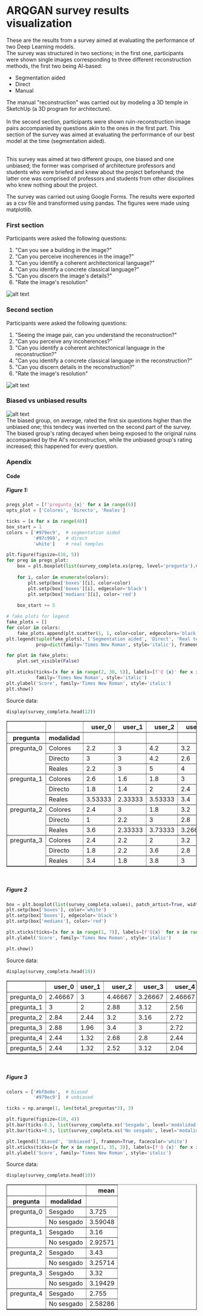 # ARQGAN survey results visualization

These are the results from a survey aimed at evaluating the performance of two Deep Learning models.<br>
The survey was structured in two sections; in the first one, participants were shown single images corresponding to three different reconstruction methods, the first two being AI-based:
- Segmentation aided
- Direct
- Manual

The manual "reconstruction" was carried out by modeling a 3D temple in SketchUp (a 3D program for architecture).<br><br>
In the second section, participants were shown ruin-reconstruction image pairs accompanied by questions akin to the ones in the first part. This section of the survey was aimed at evaluating the perforrmance of our best model at the time (segmentation aided).<br><br>

This survey was aimed at two different groups, one biased and one unbiased; the former was comprised of architecture professors and students who were briefed and knew about the project beforehand; the latter one was comprised of professors and students from other disciplines who knew nothing about the project.

The survey was carried out using Google Forms. The results were exported as a csv file and transformed using pandas. The figures were made using matplotlib.

### First section

Participants were asked the following questions:
1. "Can you see a building in the image?"
2. "Can you perceive incoherences in the image?"
3. "Can you identify a coherent architectonical language?"
4. "Can you identify a concrete classical language?"
5. "Can you discern the image's details?"
6. "Rate the image's resolution"

![alt text](images/survey_results.png)

### Second section

Participants were asked the following questions:
1. "Seeing the image pair, can you understand the reconstruction?"
2. "Can you perceive any incoherences?"
3. "Can you identify a coherent architectonical language in the reconstruction?"
4. "Can you identify a concrete classical language in the reconstruction?"
5. "Can you discern details in the reconstruction?"
6. "Rate the image's resolution"

![alt text](images/survey_results_2.png)

### Biased vs unbiased results

![alt text](images/biased_vs_unbiased.png)
<br>The biased group, on average, rated the first six questions higher than the unbiased one; this tendecy was inverted on the second part of the survey.
<br>The biased group's rating decayed when being exposed to the original ruins accompanied by the AI's reconstruction, while the unbiased group's rating increased; this happened for every question.

### Apendix

#### Code

##### Figure 1:

```python
pregs_plot = [f'pregunta_{x}' for x in range(6)]
opts_plot = ['Colores', 'Directo', 'Reales']

ticks = [x for x in range(40)]
box_start = 1
colors = ['#979ec9',  # segmentation aided
          '#97c999',  # direct
          'white']    # real temples

plt.figure(figsize=(16, 5))
for preg in pregs_plot:
    box = plt.boxplot(list(survey_completa.xs(preg, level='pregunta').values), positions=ticks[box_start:box_start+3], widths=0.6, patch_artist=True)
    
    for i, color in enumerate(colors):
        plt.setp(box['boxes'][i], color=color)
        plt.setp(box['boxes'][i], edgecolor='black')
        plt.setp(box['medians'][i], color='red')
    
    box_start += 5

# fake plots for legend
fake_plots = []
for color in colors:
    fake_plots.append(plt.scatter(1, 1, color=color, edgecolors='black'))
plt.legend(tuple(fake_plots), ('Segmentation aided', 'Direct', 'Real temples'),
           prop=dict(family='Times New Roman', style='italic'), frameon=True, facecolor='white')

for plot in fake_plots:
    plot.set_visible(False)

plt.xticks(ticks=[x for x in range(2, 30, 5)], labels=[f'Q {x}' for x in range(1, 7)],
           family='Times New Roman', style='italic')
plt.ylabel('Score', family='Times New Roman', style='italic')
plt.show()
```

Source data:


```python
display(survey_completa.head(12))
```


<div>
<table border="1" class="dataframe">
  <thead>
    <tr style="text-align: right;">
      <th></th>
      <th></th>
      <th>user_0</th>
      <th>user_1</th>
      <th>user_2</th>
      <th>user_3</th>
      <th>user_4</th>
      <th>user_5</th>
      <th>user_6</th>
      <th>user_7</th>
      <th>user_8</th>
      <th>user_9</th>
      <th>user_10</th>
      <th>user_11</th>
      <th>user_12</th>
      <th>user_13</th>
      <th>user_14</th>
    </tr>
    <tr>
      <th>pregunta</th>
      <th>modalidad</th>
      <th></th>
      <th></th>
      <th></th>
      <th></th>
      <th></th>
      <th></th>
      <th></th>
      <th></th>
      <th></th>
      <th></th>
      <th></th>
      <th></th>
      <th></th>
      <th></th>
      <th></th>
    </tr>
  </thead>
  <tbody>
    <tr>
      <td rowspan="3" valign="top">pregunta_0</td>
      <td>Colores</td>
      <td>2.2</td>
      <td>3</td>
      <td>4.2</td>
      <td>3.2</td>
      <td>2.2</td>
      <td>4</td>
      <td>3</td>
      <td>4.2</td>
      <td>3.2</td>
      <td>4.2</td>
      <td>5</td>
      <td>4</td>
      <td>3</td>
      <td>4.2</td>
      <td>4.4</td>
    </tr>
    <tr>
      <td>Directo</td>
      <td>3</td>
      <td>3</td>
      <td>4.2</td>
      <td>2.6</td>
      <td>2.2</td>
      <td>4</td>
      <td>3</td>
      <td>3.8</td>
      <td>2.2</td>
      <td>3.4</td>
      <td>5</td>
      <td>3</td>
      <td>2.8</td>
      <td>4</td>
      <td>4.2</td>
    </tr>
    <tr>
      <td>Reales</td>
      <td>2.2</td>
      <td>3</td>
      <td>5</td>
      <td>4</td>
      <td>3</td>
      <td>4</td>
      <td>3</td>
      <td>5</td>
      <td>4.2</td>
      <td>5</td>
      <td>5</td>
      <td>4.8</td>
      <td>3</td>
      <td>4.6</td>
      <td>4.6</td>
    </tr>
    <tr>
      <td rowspan="3" valign="top">pregunta_1</td>
      <td>Colores</td>
      <td>2.6</td>
      <td>1.6</td>
      <td>1.8</td>
      <td>3</td>
      <td>2.4</td>
      <td>2.4</td>
      <td>2</td>
      <td>2.8</td>
      <td>2</td>
      <td>3</td>
      <td>4.8</td>
      <td>3.2</td>
      <td>3</td>
      <td>4</td>
      <td>3.2</td>
    </tr>
    <tr>
      <td>Directo</td>
      <td>1.8</td>
      <td>1.4</td>
      <td>2</td>
      <td>2.4</td>
      <td>2</td>
      <td>2.4</td>
      <td>1.8</td>
      <td>1.8</td>
      <td>1.6</td>
      <td>2.4</td>
      <td>4.8</td>
      <td>2</td>
      <td>2.6</td>
      <td>3.2</td>
      <td>3.2</td>
    </tr>
    <tr>
      <td>Reales</td>
      <td>3.53333</td>
      <td>2.33333</td>
      <td>3.53333</td>
      <td>3.4</td>
      <td>2.8</td>
      <td>2.8</td>
      <td>2.53333</td>
      <td>3.8</td>
      <td>3.33333</td>
      <td>3.33333</td>
      <td>4.73333</td>
      <td>3.46667</td>
      <td>3.73333</td>
      <td>3.46667</td>
      <td>3.73333</td>
    </tr>
    <tr>
      <td rowspan="3" valign="top">pregunta_2</td>
      <td>Colores</td>
      <td>2.4</td>
      <td>3</td>
      <td>1.8</td>
      <td>3.2</td>
      <td>2.6</td>
      <td>2.4</td>
      <td>3</td>
      <td>3.8</td>
      <td>2.8</td>
      <td>2.8</td>
      <td>5</td>
      <td>3.2</td>
      <td>4.2</td>
      <td>4.6</td>
      <td>3.8</td>
    </tr>
    <tr>
      <td>Directo</td>
      <td>1</td>
      <td>2.2</td>
      <td>3</td>
      <td>2.8</td>
      <td>2.4</td>
      <td>2.4</td>
      <td>2.2</td>
      <td>3.2</td>
      <td>2.2</td>
      <td>2.6</td>
      <td>4.8</td>
      <td>2.4</td>
      <td>3.6</td>
      <td>4</td>
      <td>3.8</td>
    </tr>
    <tr>
      <td>Reales</td>
      <td>3.6</td>
      <td>2.33333</td>
      <td>3.73333</td>
      <td>3.26667</td>
      <td>2.86667</td>
      <td>2.86667</td>
      <td>2.73333</td>
      <td>4.13333</td>
      <td>3.13333</td>
      <td>3.26667</td>
      <td>4.93333</td>
      <td>3.8</td>
      <td>4.26667</td>
      <td>4.26667</td>
      <td>4.13333</td>
    </tr>
    <tr>
      <td rowspan="3" valign="top">pregunta_3</td>
      <td>Colores</td>
      <td>2.4</td>
      <td>2.2</td>
      <td>2</td>
      <td>3.2</td>
      <td>2.6</td>
      <td>2.4</td>
      <td>3</td>
      <td>3.4</td>
      <td>3.2</td>
      <td>2.4</td>
      <td>5</td>
      <td>3</td>
      <td>4</td>
      <td>4.2</td>
      <td>4.2</td>
    </tr>
    <tr>
      <td>Directo</td>
      <td>1.8</td>
      <td>2.2</td>
      <td>3.6</td>
      <td>2.8</td>
      <td>2.4</td>
      <td>2.6</td>
      <td>2.8</td>
      <td>3</td>
      <td>2.8</td>
      <td>3</td>
      <td>5</td>
      <td>2.4</td>
      <td>3.6</td>
      <td>4</td>
      <td>3.8</td>
    </tr>
    <tr>
      <td>Reales</td>
      <td>3.4</td>
      <td>1.8</td>
      <td>3.8</td>
      <td>3</td>
      <td>2.86667</td>
      <td>3</td>
      <td>2.6</td>
      <td>3.6</td>
      <td>2.73333</td>
      <td>2.93333</td>
      <td>4.93333</td>
      <td>3.4</td>
      <td>4.13333</td>
      <td>4.2</td>
      <td>4.13333</td>
    </tr>
  </tbody>
</table>
</div>


<br>

##### Figure 2

```python
box = plt.boxplot(list(survey_completa.values), patch_artist=True, widths=0.5)
plt.setp(box['boxes'], color='white')
plt.setp(box['boxes'], edgecolor='black')
plt.setp(box['medians'], color='red')

plt.xticks(ticks=[x for x in range(1, 7)], labels=[f'Q{x}' for x in range(1, 7)], family='Times New Roman', style='italic')
plt.ylabel('Score', family='Times New Roman', style='italic')

plt.show()
```

Source data:


```python
display(survey_completa.head(10))
```


<div>
<table border="1" class="dataframe">
  <thead>
    <tr style="text-align: right;">
      <th></th>
      <th>user_0</th>
      <th>user_1</th>
      <th>user_2</th>
      <th>user_3</th>
      <th>user_4</th>
      <th>user_5</th>
      <th>user_6</th>
      <th>user_7</th>
      <th>user_8</th>
      <th>user_9</th>
      <th>user_10</th>
      <th>user_11</th>
      <th>user_12</th>
      <th>user_13</th>
      <th>user_14</th>
    </tr>
  </thead>
  <tbody>
    <tr>
      <td>pregunta_0</td>
      <td>2.46667</td>
      <td>3</td>
      <td>4.46667</td>
      <td>3.26667</td>
      <td>2.46667</td>
      <td>4</td>
      <td>3</td>
      <td>4.33333</td>
      <td>3.2</td>
      <td>4.2</td>
      <td>5</td>
      <td>3.93333</td>
      <td>2.93333</td>
      <td>4.26667</td>
      <td>4.4</td>
    </tr>
    <tr>
      <td>pregunta_1</td>
      <td>3</td>
      <td>2</td>
      <td>2.88</td>
      <td>3.12</td>
      <td>2.56</td>
      <td>2.64</td>
      <td>2.28</td>
      <td>3.2</td>
      <td>2.72</td>
      <td>3.08</td>
      <td>4.76</td>
      <td>3.12</td>
      <td>3.36</td>
      <td>3.52</td>
      <td>3.52</td>
    </tr>
    <tr>
      <td>pregunta_2</td>
      <td>2.84</td>
      <td>2.44</td>
      <td>3.2</td>
      <td>3.16</td>
      <td>2.72</td>
      <td>2.68</td>
      <td>2.68</td>
      <td>3.88</td>
      <td>2.88</td>
      <td>3.04</td>
      <td>4.92</td>
      <td>3.4</td>
      <td>4.12</td>
      <td>4.28</td>
      <td>4</td>
    </tr>
    <tr>
      <td>pregunta_3</td>
      <td>2.88</td>
      <td>1.96</td>
      <td>3.4</td>
      <td>3</td>
      <td>2.72</td>
      <td>2.8</td>
      <td>2.72</td>
      <td>3.44</td>
      <td>2.84</td>
      <td>2.84</td>
      <td>4.96</td>
      <td>3.12</td>
      <td>4</td>
      <td>4.16</td>
      <td>4.08</td>
    </tr>
    <tr>
      <td>pregunta_4</td>
      <td>2.44</td>
      <td>1.32</td>
      <td>2.68</td>
      <td>2.8</td>
      <td>2.44</td>
      <td>2</td>
      <td>2.08</td>
      <td>3.08</td>
      <td>1.96</td>
      <td>2.92</td>
      <td>4.68</td>
      <td>2.48</td>
      <td>3.32</td>
      <td>2.68</td>
      <td>3.24</td>
    </tr>
    <tr>
      <td>pregunta_5</td>
      <td>2.44</td>
      <td>1.32</td>
      <td>2.52</td>
      <td>3.12</td>
      <td>2.04</td>
      <td>2.48</td>
      <td>2.04</td>
      <td>2.28</td>
      <td>2.44</td>
      <td>3</td>
      <td>4.44</td>
      <td>2.4</td>
      <td>3.16</td>
      <td>2</td>
      <td>2.76</td>
    </tr>
  </tbody>
</table>
</div>


<br>


##### Figure 3

```python
colors = ['#bf8e8e',  # biased
          '#979ec9']  # unbiased

ticks = np.arange(1, len(total_preguntas*3), 3)

plt.figure(figsize=(10, 4))
plt.bar(ticks-0.5, list(survey_completa.xs('Sesgado', level='modalidad').values.ravel()), color=colors[0], align='center')
plt.bar(ticks+0.5, list(survey_completa.xs('No sesgado', level='modalidad').values.ravel()), color=colors[1], align='center')

plt.legend(['Biased', 'Unbiased'], frameon=True, facecolor='white')
plt.xticks(ticks=[x for x in range(1, 35, 3)], labels=[f'Q {x}' for x in range(1, len(total_preguntas)+1)], family='Times New Roman', style='italic')
plt.ylabel('Score', family='Times New Roman', style='italic')
```

Source data:


```python
display(survey_completa.head(10))
```


<div>
<table border="1" class="dataframe">
  <thead>
    <tr style="text-align: right;">
      <th></th>
      <th></th>
      <th>mean</th>
    </tr>
    <tr>
      <th>pregunta</th>
      <th>modalidad</th>
      <th></th>
    </tr>
  </thead>
  <tbody>
    <tr>
      <td rowspan="2" valign="top">pregunta_0</td>
      <td>Sesgado</td>
      <td>3.725</td>
    </tr>
    <tr>
      <td>No sesgado</td>
      <td>3.59048</td>
    </tr>
    <tr>
      <td rowspan="2" valign="top">pregunta_1</td>
      <td>Sesgado</td>
      <td>3.16</td>
    </tr>
    <tr>
      <td>No sesgado</td>
      <td>2.92571</td>
    </tr>
    <tr>
      <td rowspan="2" valign="top">pregunta_2</td>
      <td>Sesgado</td>
      <td>3.43</td>
    </tr>
    <tr>
      <td>No sesgado</td>
      <td>3.25714</td>
    </tr>
    <tr>
      <td rowspan="2" valign="top">pregunta_3</td>
      <td>Sesgado</td>
      <td>3.32</td>
    </tr>
    <tr>
      <td>No sesgado</td>
      <td>3.19429</td>
    </tr>
    <tr>
      <td rowspan="2" valign="top">pregunta_4</td>
      <td>Sesgado</td>
      <td>2.755</td>
    </tr>
    <tr>
      <td>No sesgado</td>
      <td>2.58286</td>
    </tr>
  </tbody>
</table>
</div>

